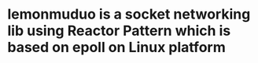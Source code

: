 # lemonmuduo is a socket networking lib using Reactor Pattern which is based on epoll on Linux platform 
